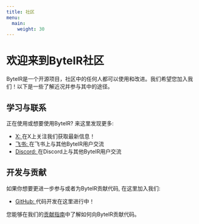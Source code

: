 ```yaml
---
title: 社区
menu:
  main:
    weight: 30
---
```


<span class="h5 mb-0">
  <h1>欢迎来到ByteIR社区</h1>
  <p>ByteIR是一个开源项目，社区中的任何人都可以使用和改进。我们希望您加入我们！以下是一些了解近况并参与其中的途径。</p>
</span>

<section class="row td-box td-box--white td-box--height-auto linkbox">

  <div class="col-xs-12 col-sm-6 col-md-6 col-lg-6">
    <h2>学习与联系</h2>
    <p>正在使用或想要使用ByteIR? 来这里发现更多:</p>
    <ul>
      <li title="X">
        <a
          target="_blank"
          rel="noopener"
          href="https://twitter.com/byte_ir"
        >
          <i class="fab fa-twitter"></i> X:
        </a>
        在X上关注我们获取最新信息！
      </li>
      <li title="Lark">
        <a
          target="_blank"
          rel="noopener"
          href="https://applink.feishu.cn/client/chat/chatter/add_by_link?link_token=82cg12a5-f6ef-4515-bb08-273b4ded00bp"
        >
          <i class="fab fa-lark"></i> 飞书:
        </a>
        在飞书上与其他ByteIR用户交流
      </li>
      <li>
        <a
          target="_blank"
          rel="noopener"
          href="https://discord.gg/hnuNZTk7"
        >
          <i class="fab fa-discord"></i> Discord:
        </a>
        在Discord上与其他ByteIR用户交流
      </li>
    </ul>
  </div>

  <div class="col-xs-12 col-sm-6 col-md-6 col-lg-6">
    <h2>开发与贡献</h2>
    <p>如果你想要更进一步参与或者为ByteIR贡献代码, 在这里加入我们:</p>
    <ul>
      <li title="GitHub">
        <a
          target="_blank"
          rel="noopener"
          href="https://github.com/bytedance/byteir"
        >
          <i class="fab fa-github"></i> GitHub:
        </a>
        代码开发在这里进行中！
      </li>
      <!-- <li title="Slack">
        <a
          target="_blank"
          rel="noopener"
          href="https://join.slack.com/t/Project_Name/shared_invite/zt-tmcbzewn-UjXMF3ZQsPhl7W3tEDZboA"
        >
          <i class="fab fa-slack"></i> Slack:
        </a>
        Join our ByteIR Slack Channel
      </li> -->
    </ul>
    <p>
      您能够在我们的<a href="https://github.com/bytedance/byteir/blob/main/CONTRIBUTORS.md">贡献指南</a>中了解如何向ByteIR贡献代码。
    </p>
  </div>

</section>

